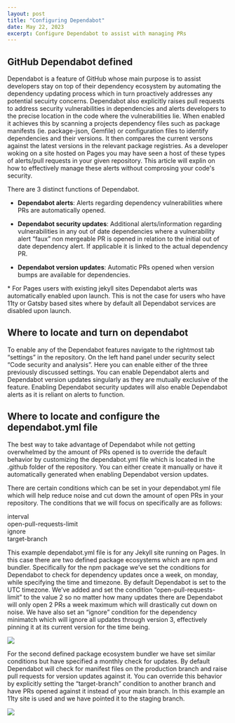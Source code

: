 ```yaml
---
layout: post
title: "Configuring Dependabot"
date: May 22, 2023
excerpt: Configure Dependabot to assist with managing PRs
---
```


## GitHub Dependabot defined

Dependabot is a feature of GitHub whose main purpose is to assist developers stay on top of their dependency ecosystem by automating the dependency updating process which in turn proactively addresses any potential secuirty concerns. Dependabot also explicitly raises pull requests to address security vulnerabilities in dependencies and alerts developers to the precise location in the code where the vulnerabilities lie. When enabled it achieves this by scanning a projects dependency files such as package manifests (ie. package-json, Gemfile) or configuration files to identify dependencies and their versions. It then compares the current versons against the latest versions in the relevant package registries. As a developer woking on a site hosted on Pages you may have seen a host of these types of alerts/pull requests in your given repository. This article will explin on how to effectively manage these alerts without comprosing your code's security. 

There are 3 distinct functions of Dependabot.  

* __Dependabot alerts__: Alerts regarding dependency vulnerabilities where PRs are automatically opened.

* __Dependabot security updates__: Additional alerts/information regarding vulnerabilities in any out of date dependencies where a vulnerability alert “faux” non mergeable PR is opened in relation to the initial out of date dependency alert. If applicable it is linked to the actual dependency PR.  

* __Dependabot version updates__: Automatic PRs opened when version bumps are available for dependencies.   

\* For Pages users with existing jekyll sites Dependabot alerts was automatically enabled upon launch. This is not the case for users who have 11ty or Gatsby based sites where by default all Dependabot services are disabled upon launch.

## Where to locate and turn on dependabot  

To enable any of the Dependabot features navigate to the rightmost tab “settings” in the repository. On the left hand panel under security select “Code security and analysis”. Here you can enable either of the three previously discussed settings. You can enable Dependabot alerts and Dependabot version updates singularly as they are mutually exclusive of the feature. Enabling Dependabot security updates will also enable Dependabot alerts as it is reliant on alerts to function. 

## Where to locate and configure the dependabot.yml file

The best way to take advantage of Dependabot while not getting overwhelmed by the amount of PRs opened is to override the default behavior by customizing the dependabot.yml file which is located in the .github folder of the repository. You can either create it manually or have it automatically generated when enabling Dependabot version updates.

There are certain conditions which can be set in your dependabot.yml file which will help reduce noise and cut down the amount of open PRs in your repository. The conditions that we will focus on specifically are as follows:

<p>interval
  <br>
open-pull-requests-limit
  <br>
ignore
  <br>
target-branch</p>

This example dependabot.yml file is for any Jekyll site running on Pages. In this case there are two defined package ecosystems which are npm and bundler. Specifically for the npm package we’ve set the conditions for Dependabot to check for dependency updates once a week, on monday, while specifying the time and timezone. By default Dependabot is set to the UTC timezone. We’ve added and set the condition “open-pull-requests-limit” to the value 2 so no matter how many updates there are Dependabot will only open 2 PRs a week maximum which will drastically cut down on noise. We have also set an “ignore” condition for the dependency minimatch which will ignore all updates through version 3, effectively pinning it at its current version for the time being. 

<img src="{{ site.baseurl }}/assets/images/pages/dependabot-yml.png"/>

For the second defined package ecosystem bundler we have set similar conditions but have specified a monthly check for updates. By default Dependabot will check for manifest files on the production  branch and raise pull requests for version updates against it. You can override this behavior by explicitly setting the “target-branch” condition to another branch and have PRs opened against it instead of your main branch. In this example an 11ty site is used and we have pointed it to the staging branch.

<img src="{{ site.baseurl }}/assets/images/pages/dependabot-target-branch.png"/>

